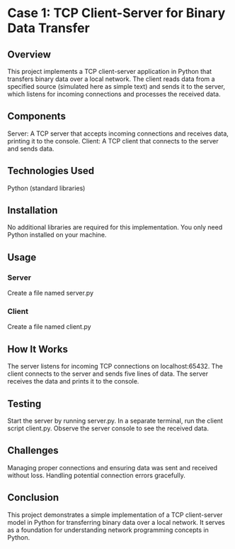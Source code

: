 # Case 1: TCP Client-Server for Binary Data Transfer
## Overview
This project implements a TCP client-server application in Python that transfers binary data over a local network. The client reads data from a specified source (simulated here as simple text) and sends it to the server, which listens for incoming connections and processes the received data.

## Components
Server: A TCP server that accepts incoming connections and receives data, printing it to the console.
Client: A TCP client that connects to the server and sends data.

## Technologies Used
Python (standard libraries)

## Installation
No additional libraries are required for this implementation. You only need Python installed on your machine.

## Usage
### Server
Create a file named server.py
### Client
Create a file named client.py 

## How It Works
The server listens for incoming TCP connections on localhost:65432.
The client connects to the server and sends five lines of data.
The server receives the data and prints it to the console.

## Testing
Start the server by running server.py.
In a separate terminal, run the client script client.py.
Observe the server console to see the received data.

## Challenges
Managing proper connections and ensuring data was sent and received without loss.
Handling potential connection errors gracefully.

## Conclusion
This project demonstrates a simple implementation of a TCP client-server model in Python for transferring binary data over a local network. It serves as a foundation for understanding network programming concepts in Python.
